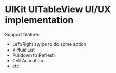 # UIKit UITableView UI/UX implementation

Support feature:

- Left/Right swipe to do some action
- Virtual List
- Pulldown to Refresh
- Cell Animation
- etc.
